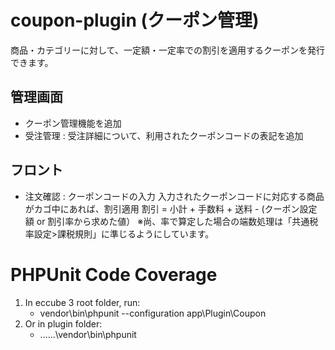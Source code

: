 # coupon-plugin (クーポン管理)

商品・カテゴリーに対して、一定額・一定率での割引を適用するクーポンを発行できます。


## 管理画面

* クーポン管理機能を追加
* 受注管理 : 受注詳細について、利用されたクーポンコードの表記を追加

## フロント
* 注文確認 : クーポンコードの入力
  入力されたクーポンコードに対応する商品がカゴ中にあれば、割引適用
    割引 = 小計 + 手数料 + 送料 - (クーポン設定額 or 割引率から求めた値）
    ※尚、率で算定した場合の端数処理は「共通税率設定>課税規則」に準じるようにしています。

# PHPUnit Code Coverage
1. In eccube 3 root folder, run:
    - vendor\bin\phpunit --configuration app\Plugin\Coupon
2. Or in plugin folder:
    - ..\..\..\vendor\bin\phpunit
